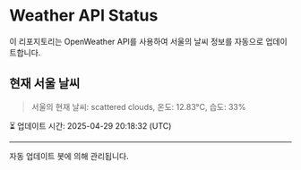 
# Weather API Status

이 리포지토리는 OpenWeather API를 사용하여 서울의 날씨 정보를 자동으로 업데이트합니다.

## 현재 서울 날씨
> 서울의 현재 날씨: scattered clouds, 온도: 12.83°C, 습도: 33%

⏳ 업데이트 시간: 2025-04-29 20:18:32 (UTC)

---
자동 업데이트 봇에 의해 관리됩니다.
